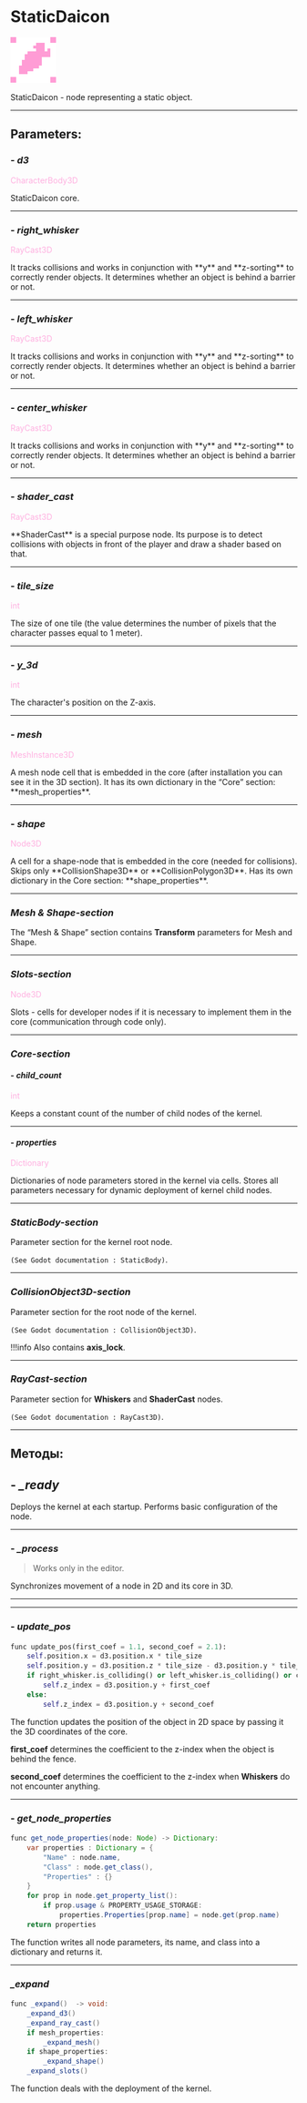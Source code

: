 # StaticDaicon

![static_daicon.png](../assets/images/static_daicon.png)

StaticDaicon - node representing a static object.

---
## **Parameters**:

### - *d3*
<p style="color:#ffb0e0;">CharacterBody3D</p>
StaticDaicon core.

---
### - *right_whisker*
<p style="color:#ffb0e0;">RayCast3D</p>
It tracks collisions and works in conjunction with **y** and **z-sorting** to correctly render objects. It determines whether an object is behind a barrier or not.

---
### - *left_whisker*
<p style="color:#ffb0e0;">RayCast3D</p>
It tracks collisions and works in conjunction with **y** and **z-sorting** to correctly render objects. It determines whether an object is behind a barrier or not.

---
### - *center_whisker*
<p style="color:#ffb0e0;">RayCast3D</p>
It tracks collisions and works in conjunction with **y** and **z-sorting** to correctly render objects. It determines whether an object is behind a barrier or not.

---
### - *shader_cast*
<p style="color:#ffb0e0;">RayCast3D</p>
**ShaderCast** is a special purpose node. Its purpose is to detect collisions with objects in front of the player and draw a shader based on that.

---
### - *tile_size*
<p style="color:#ffb0e0;">int</p>
The size of one tile (the value determines the number of pixels that the character passes equal to 1 meter).

---
### - *y_3d*
<p style="color:#ffb0e0;">int</p>
The character's position on the Z-axis.

---
### - *mesh*
<p style="color:#ffb0e0;">MeshInstance3D</p>
A mesh node cell that is embedded in the core (after installation you can see it in the 3D section). 
It has its own dictionary in the “Core” section: **mesh_properties**.

---
### - *shape*
<p style="color:#ffb0e0;">Node3D</p>
A cell for a shape-node that is embedded in the core (needed for collisions).
Skips only **CollisionShape3D** or **CollisionPolygon3D**.
Has its own dictionary in the Core section: **shape_properties**.

---
### *Mesh & Shape-section*

The “Mesh & Shape” section contains **Transform** parameters for Mesh and Shape.

---
### *Slots-section*
<p style="color:#ffb0e0;">Node3D</p>
Slots - cells for developer nodes if it is necessary to implement them in the core (communication through code only).

---
### *Core-section*
#### - *child_count*
<p style="color:#ffb0e0;">int</p>
Keeps a constant count of the number of child nodes of the kernel.

---
#### - *properties*
<p style="color:#ffb0e0;">Dictionary</p>
Dictionaries of node parameters stored in the kernel via cells. Stores all parameters necessary for dynamic deployment of kernel child nodes.

---
### *StaticBody-section*

Parameter section for the kernel root node.

`(See Godot documentation : StaticBody)`.

---
### *CollisionObject3D-section*

Parameter section for the root node of the kernel. 

`(See Godot documentation : CollisionObject3D)`.

!!!info
	Also contains **axis_lock**.

---
### *RayCast-section*

Parameter section for **Whiskers** and **ShaderCast** nodes.

`(See Godot documentation : RayCast3D)`.

---
## **Методы**:
## - *_ready*

Deploys the kernel at each startup. Performs basic configuration of the node.

---
### - *_process*

> Works only in the editor.

Synchronizes movement of a node in 2D and its core in 3D. 

---

---
### - *update_pos*

```python
func update_pos(first_coef = 1.1, second_coef = 2.1):
	self.position.x = d3.position.x * tile_size
	self.position.y = d3.position.z * tile_size - d3.position.y * tile_size
	if right_whisker.is_colliding() or left_whisker.is_colliding() or center_whisker.is_colliding():
		self.z_index = d3.position.y + first_coef
	else:
		self.z_index = d3.position.y + second_coef
```

The function updates the position of the object in 2D space by passing it the 3D coordinates of the core.

**first_coef** determines the coefficient to the z-index when the object is behind the fence.

**second_coef** determines the coefficient to the z-index when **Whiskers** do not encounter anything.

---
### - *get_node_properties*

```java
func get_node_properties(node: Node) -> Dictionary:
	var properties : Dictionary = {
		"Name" : node.name,
		"Class" : node.get_class(),
		"Properties" : {}
	}
	for prop in node.get_property_list():
		if prop.usage & PROPERTY_USAGE_STORAGE:
			properties.Properties[prop.name] = node.get(prop.name)
	return properties
```

The function writes all node parameters, its name, and class into a dictionary and returns it.

---
### *_expand*

```java
func _expand()  -> void:
	_expand_d3()
	_expand_ray_cast()
	if mesh_properties:
		_expand_mesh()
	if shape_properties:
		_expand_shape()
	_expand_slots()
```

The function deals with the deployment of the kernel.
